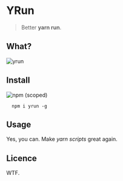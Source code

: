 # YRun

> Better **yarn run**.

## What?

![yrun](https://cloud.githubusercontent.com/assets/736697/25063148/1f597de0-21f6-11e7-852e-577be809e4d6.gif)

## Install

![npm (scoped)](https://img.shields.io/npm/v/yrun.svg?maxAge=86400)

```
  npm i yrun -g
```


## Usage 

Yes, you can. Make *yarn scripts* great again.

## Licence

WTF.